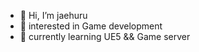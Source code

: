 - 👋 Hi, I’m jaehuru
- 👀 interested in Game development
- 🌱 currently learning UE5 && Game server

<!---
jaehuru/jaehuru is a ✨ special ✨ repository because its `README.md` (this file) appears on your GitHub profile.
You can click the Preview link to take a look at your changes.
--->
